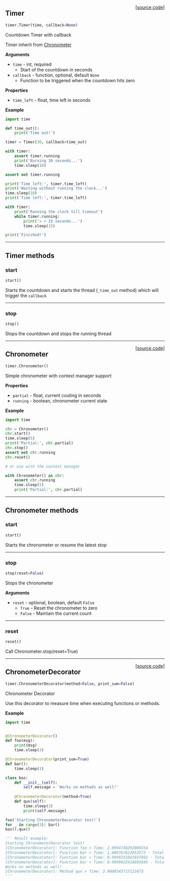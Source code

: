 <span style="float:right;">[[source code]](https://github.com/yuriharrison/timer/blob/master/timer/timer.py#L177)</span>
## Timer

```python
timer.Timer(time, callback=None)
```

Countdown Timer with callback

Timer inherit from [Chronometer](#chronometer-class)

__Arguments__

- `time` -  int, required
    - Start of the countdown in seconds
- `callback` -  function, optional, default `None`
    - Function to be triggered when the countdown hits zero

__Properties__

- `time_left` -  float, time left in seconds

__Example__


```python
import time

def time_out():
    print('Time out!')

timer = Timer(30, callback=time_out)

with timer:
    assert timer.running
    print('Burning 10 seconds...')
    time.sleep(10)

assert not timer.running

print('Time left:', timer.time_left)
print('Waiting without running the clock...')
time.sleep(10)
print('Time left:', timer.time_left)

with timer:
    print('Running the clock till timeout')
    while timer.running:
        print('> + 15 seconds...')
        time.sleep(15)

print('Finished!')
```


---
## Timer methods

### start


```python
start()
```


Starts the countdown and starts the thread (`_time_out` method)
which will trigger the `callback`


---
### stop


```python
stop()
```


Stops the countdown and stops the running thread

----

<span style="float:right;">[[source code]](https://github.com/yuriharrison/timer/blob/master/timer/timer.py#L7)</span>
## Chronometer

```python
timer.Chronometer()
```

Simple chronometer with context manager support

__Properties__

- `partial` -  float, current couting in seconds
- `running` -  boolean, chronometer current state

__Example__


```python
import time

chr = Chronometer()
chr.start()
time.sleep(5)
print('Partial:', chr.partial)
chr.stop()
assert not chr.running
chr.reset()

# or use with the context manager

with Chronometer() as chr:
    assert chr.running
    time.sleep(5)
    print('Partial:', chr.partial)
```


---
## Chronometer methods

### start


```python
start()
```


Starts the chronometer or resume the latest stop

---
### stop


```python
stop(reset=False)
```


Stops the chronometer

__Arguments__

- `reset` -  optional, boolean, default `False`
    - `True` - Reset the chronometer to zero
    - `False` - Maintain the current count


---
### reset


```python
reset()
```


Call Chronometer.stop(reset=True)

----

<span style="float:right;">[[source code]](https://github.com/yuriharrison/timer/blob/master/timer/timer.py#L87)</span>
## ChronometerDecorator

```python
timer.ChronometerDecorator(method=False, print_sum=False)
```

Chronometer Decorator

Use this decorator to measure time when executing functions
or methods.

__Example__


```python
import time


@ChronometerDecorator()
def foo(msg):
    print(msg)
    time.sleep(3)

@ChronometerDecorator(print_sum=True)
def bar():
    time.sleep(1)

class baz:
    def __init__(self):
        self.message = 'Works on methods as well!'
        
    @ChronometerDecorator(method=True)
    def qux(self):
        time.sleep(3)
        print(self.message)

foo('Starting ChronometerDecorator test!')
for _ in range(3): bar()
baz().qux()

''' Result example:
Starting ChronometerDecorator test!
[ChronometerDecorator]: Function foo > Time: 2.9994740292006554
[ChronometerDecorator]: Function bar > Time: 1.000767622853573 - Total: 1.000767622853573
[ChronometerDecorator]: Function bar > Time: 0.9999331681037802 - Total: 2.000700790957353
[ChronometerDecorator]: Function bar > Time: 0.9999622418665695 - Total: 3.0006630328239225
Works on methods as well!
[ChronometerDecorator]: Method qux > Time: 3.0000543717121673
'''

```
